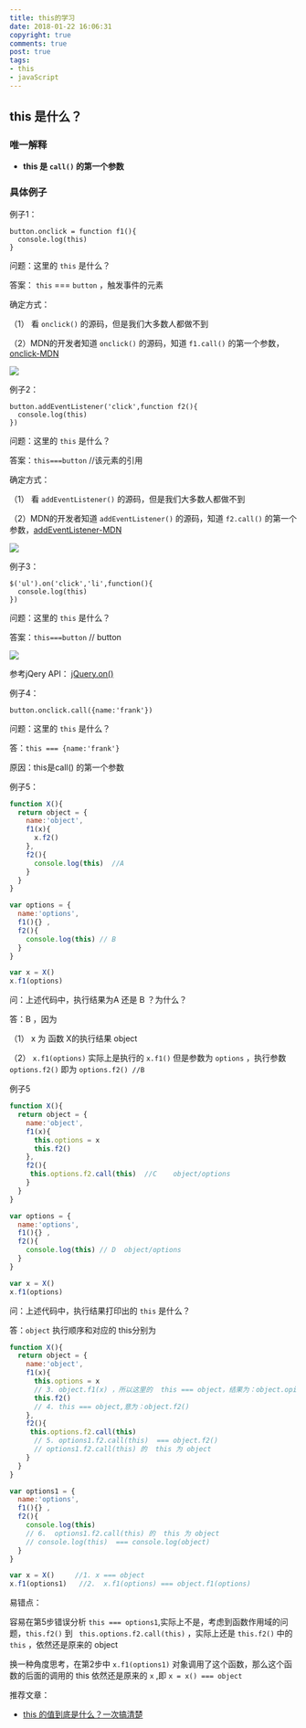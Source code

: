 ```yaml
---
title: this的学习
date: 2018-01-22 16:06:31
copyright: true
comments: true
post: true
tags: 
- this
- javaScript
---
```


##  this 是什么？

### 唯一解释

- **this 是 `call()` 的第一个参数**

### 具体例子

例子1：

```
button.onclick = function f1(){
  console.log(this)
}
```

问题：这里的 `this` 是什么？

答案： `this` === `button` ，触发事件的元素

确定方式：

（1）  看 `onclick()` 的源码，但是我们大多数人都做不到 

（2）MDN的开发者知道 `onclick()` 的源码，知道 `f1.call()` 的第一个参数，[onclick-MDN](https://developer.mozilla.org/en-US/docs/Web/API/GlobalEventHandlers/onclick)

![](https://i.loli.net/2018/01/22/5a656671e3d70.png)

例子2：

```
button.addEventListener('click',function f2(){
  console.log(this)
})
```

问题：这里的 `this` 是什么？

答案：`this===button`  //该元素的引用

确定方式：

（1）  看 `addEventListener()` 的源码，但是我们大多数人都做不到 

（2）MDN的开发者知道 `addEventListener()` 的源码，知道 `f2.call()` 的第一个参数，[addEventListener-MDN](https://developer.mozilla.org/zh-CN/docs/Web/API/EventTarget/addEventListener)

![](https://i.loli.net/2018/01/22/5a65687f64224.png)

例子3：

```
$('ul').on('click','li',function(){
  console.log(this)
})
```

问题：这里的 `this` 是什么？

答案：`this===button`  // button

![](https://i.loli.net/2018/01/22/5a65856d3b8aa.png)

参考jQery API：  [jQuery.on()](https://www.jquery123.com/on/)

例子4：

```
button.onclick.call({name:'frank'})
```

问题：这里的 `this` 是什么？

答：`this === {name:'frank'}`

原因：this是call() 的第一个参数

例子5：

```javascript
function X(){
  return object = {
    name:'object',
    f1(x){
      x.f2()
    },
    f2(){
      console.log(this)  //A
    }
  }
}

var options = {
  name:'options',
  f1(){} ,
  f2(){
    console.log(this) // B
  }
}

var x = X()
x.f1(options)

```

问：上述代码中，执行结果为A 还是 B ？为什么？

答：B  ，因为

（1） x  为 函数 X的执行结果 object

（2） `x.f1(options)` 实际上是执行的 `x.f1()` 但是参数为 `options` ，执行参数 `options.f2()` 即为 `options.f2() //B`

例子5

```javascript
function X(){
  return object = {
    name:'object',
    f1(x){
      this.options = x
      this.f2()
    },
    f2(){
     this.options.f2.call(this)  //C    object/options
    }
  }
}

var options = {
  name:'options',
  f1(){} ,
  f2(){
    console.log(this) // D  object/options
  }
}

var x = X()
x.f1(options)

```

问：上述代码中，执行结果打印出的  `this` 是什么？

答：`object`  执行顺序和对应的 this分别为 

```javascript
function X(){
  return object = {
    name:'object',
    f1(x){
      this.options = x  
      // 3. object.f1(x) ，所以这里的  this === object，结果为：object.opitons === options1
      this.f2()
      // 4. this === object,意为：object.f2()
    },
    f2(){
     this.options.f2.call(this) 
      // 5. options1.f2.call(this)  === object.f2()
      // options1.f2.call(this) 的  this 为 object  
    }
  }
}

var options1 = {
  name:'options',
  f1(){} ,
  f2(){
    console.log(this) 
    // 6.  options1.f2.call(this) 的  this 为 object  
    // console.log(this)  === console.log(object) 
  }
}

var x = X()		//1. x === object
x.f1(options1)   //2.  x.f1(options) === object.f1(options)
```

易错点：

容易在第5步错误分析 `this === options1`,实际上不是，考虑到函数作用域的问题，`this.f2()` 到 `  this.options.f2.call(this) ` ，实际上还是 `this.f2()` 中的 `this` ，依然还是原来的 object

换一种角度思考，在第2步中 `x.f1(options1)` 对象调用了这个函数，那么这个函数的后面的调用的 this 依然还是原来的 `x` ,即 `x = x() === object`



推荐文章：

- [this 的值到底是什么？一次搞清楚](https://zhuanlan.zhihu.com/p/23804247)